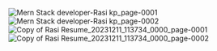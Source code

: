 ![Mern Stack developer-Rasi kp_page-0001](https://github.com/rasi-kp/resume/assets/107319917/462cab6a-cfef-41cf-a610-b4c536c9e3ec)
![Mern Stack developer-Rasi kp_page-0002](https://github.com/rasi-kp/resume/assets/107319917/dbc04970-9798-47db-a827-b400b9c64b8f)
![Copy of Rasi Resume_20231211_113734_0000_page-0001](https://github.com/rasi-kp/resume/assets/107319917/bc4a0739-2675-4d88-b2bb-25efaa68674d)
![Copy of Rasi Resume_20231211_113734_0000_page-0002](https://github.com/rasi-kp/resume/assets/107319917/caea00ec-f05c-464b-96ce-0e4df777a5d1)
